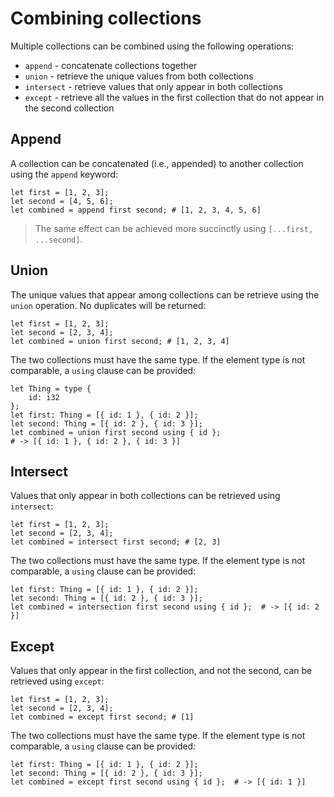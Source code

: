 # Combining collections
Multiple collections can be combined using the following operations:
* `append` - concatenate collections together
* `union` - retrieve the unique values from both collections
* `intersect` - retrieve values that only appear in both collections
* `except` - retrieve all the values in the first collection that do not appear in the second collection

## Append
A collection can be concatenated (i.e., appended) to another collection using the `append` keyword:
```
let first = [1, 2, 3];
let second = [4, 5, 6];
let combined = append first second; # [1, 2, 3, 4, 5, 6]
```

> The same effect can be achieved more succinctly using `[...first, ...second]`.

## Union
The unique values that appear among collections can be retrieve using the `union` operation. No duplicates will be returned:
```
let first = [1, 2, 3];
let second = [2, 3, 4];
let combined = union first second; # [1, 2, 3, 4]
```

The two collections must have the same type. If the element type is not comparable, a `using` clause can be provided:
```
let Thing = type {
    id: i32
};
let first: Thing = [{ id: 1 }, { id: 2 }];
let second: Thing = [{ id: 2 }, { id: 3 }];
let combined = union first second using { id }; 
# -> [{ id: 1 }, { id: 2 }, { id: 3 }]
```

## Intersect
Values that only appear in both collections can be retrieved using `intersect`:
```
let first = [1, 2, 3];
let second = [2, 3, 4];
let combined = intersect first second; # [2, 3]
```

The two collections must have the same type. If the element type is not comparable, a `using` clause can be provided:
```
let first: Thing = [{ id: 1 }, { id: 2 }];
let second: Thing = [{ id: 2 }, { id: 3 }];
let combined = intersection first second using { id };  # -> [{ id: 2 }]
```

## Except
Values that only appear in the first collection, and not the second, can be retrieved using `except`:
```
let first = [1, 2, 3];
let second = [2, 3, 4];
let combined = except first second; # [1]
```

The two collections must have the same type. If the element type is not comparable, a `using` clause can be provided:
```
let first: Thing = [{ id: 1 }, { id: 2 }];
let second: Thing = [{ id: 2 }, { id: 3 }];
let combined = except first second using { id };  # -> [{ id: 1 }]
```

